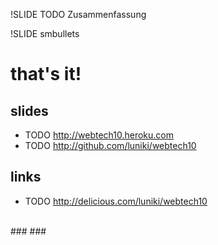 !SLIDE
TODO Zusammenfassung

!SLIDE smbullets

# that's it!

## slides ##
* TODO http://webtech10.heroku.com
* TODO http://github.com/luniki/webtech10

## links ##
* TODO http://delicious.com/luniki/webtech10

<br>
### <mlunzena@uos.de> ###
